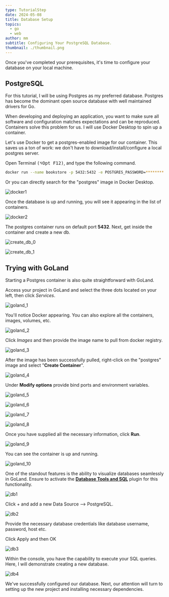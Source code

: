 ```yaml
---
type: TutorialStep
date: 2024-05-08
title: Database Setup
topics:
  - go
  - web
author: mm
subtitle: Configuring Your PostgreSQL Database.
thumbnail: ./thumbnail.png
---
```


Once you've completed your prerequisites, it's time to configure your database on your local machine.

## PostgreSQL

For this tutorial, I will be using Postgres as my preferred database.
Postgres has become the dominant open source database with well maintained drivers for Go.

When developing and deploying an application, you want to make sure all software and configuration matches expectations and can be reproduced.
Containers solve this problem for us. I will use Docker Desktop to spin up a container.

Let's use Docker to get a postgres-enabled image for our container.
This saves us a ton of work: we don't have to download/install/configure a local postgres server.

Open Terminal <kbd>(⌥Opt F12)</kbd>, and type the following command.

```bash
docker run --name bookstore -p 5432:5432 -e POSTGRES_PASSWORD=******** -d postgres
```

Or you can directly search for the "postgres" image in Docker Desktop.

![docker1](./images/docker1.png)

Once the database is up and running, you will see it appearing in the list of containers.

![docker2](./images/docker2.png)

The postgres container runs on default port **5432**. Next, get inside the container and create a new db.

![create_db_0](./images/create_db_0.png)

![create_db_1](./images/create_db.png)

## Trying with GoLand

Starting a Postgres container is also quite straightforward with GoLand.

Access your project in GoLand and select the three dots located on your left, then click _Services_.

![goland_1](./images/1.png)

You'll notice Docker appearing. You can also explore all the containers, images, volumes, etc.

![goland_2](./images/2.png)

Click _Images_ and then provide the image name to pull from docker registry.

![goland_3](./images/3.png)

After the image has been successfully pulled, right-click on the "postgres" image and select "**Create Container**".

![goland_4](./images/4.png)

Under **Modify options** provide bind ports and environment variables.

![goland_5](./images/5.png)

![goland_6](./images/6.png)

![goland_7](./images/7.png)

![goland_8](./images/8.png)

Once you have supplied all the necessary information, click **Run**.

![goland_9](./images/9.png)

You can see the container is up and running.

![goland_10](./images/10.png)

One of the standout features is the ability to visualize databases seamlessly in GoLand. Ensure to activate the **[Database Tools and SQL](https://www.jetbrains.com/help/go/connecting-to-a-database.html)** plugin for this functionality.

![db1](./images/db1.png)

Click + and add a new Data Source --> PostgreSQL.

![db2](./images/db2.png)

Provide the necessary database credentials like database username, password, host etc.

Click Apply and then OK

![db3](./images/db3.png)

Within the console, you have the capability to execute your SQL queries. Here, I will demonstrate creating a new database.

![db4](./images/db4.png)

We've successfully configured our database. Next, our attention will turn to setting up the new project and installing necessary dependencies.
